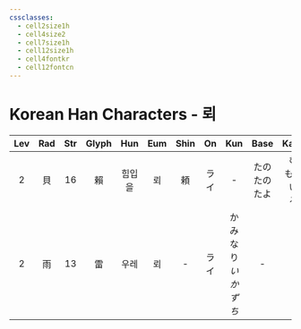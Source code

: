 ```yaml
---
cssclasses:
  - cell2size1h
  - cell4size2
  - cell7size1h
  - cell12size1h
  - cell4fontkr
  - cell12fontcn
---
```


# Korean Han Characters - 뢰

| Lev | Rad | Str | Glyph | Hun | Eum | Shin | On  |      Kun       |      Base      |     Kana      | Simp | Man |  Can  |        Viet        |
| :-: | :-: | :-: | :---: | :-: | :-: | :--: | :-: | :------------: | :------------: | :-----------: | :--: | :-: | :---: | :----------------: |
|  2  |  貝  | 16  |   賴   | 힘입을 |  뢰  |  頼   | ライ  |       -        | たの<br>たの<br>たよ | む<br>もしい<br>る |  赖   | lài | laai6 | lại<br>nái<br>trái |
|  2  |  雨  | 13  |   雷   | 우레  |  뢰  |  -   | ライ  | かみなり<br>*いかずち* |       -        |       -       |  -   | léi | leoi4 |        lôi         |
